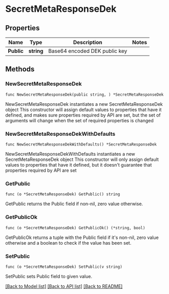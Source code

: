 # SecretMetaResponseDek

## Properties

Name | Type | Description | Notes
------------ | ------------- | ------------- | -------------
**Public** | **string** | Base64 encoded DEK public key | 

## Methods

### NewSecretMetaResponseDek

`func NewSecretMetaResponseDek(public string, ) *SecretMetaResponseDek`

NewSecretMetaResponseDek instantiates a new SecretMetaResponseDek object
This constructor will assign default values to properties that have it defined,
and makes sure properties required by API are set, but the set of arguments
will change when the set of required properties is changed

### NewSecretMetaResponseDekWithDefaults

`func NewSecretMetaResponseDekWithDefaults() *SecretMetaResponseDek`

NewSecretMetaResponseDekWithDefaults instantiates a new SecretMetaResponseDek object
This constructor will only assign default values to properties that have it defined,
but it doesn't guarantee that properties required by API are set

### GetPublic

`func (o *SecretMetaResponseDek) GetPublic() string`

GetPublic returns the Public field if non-nil, zero value otherwise.

### GetPublicOk

`func (o *SecretMetaResponseDek) GetPublicOk() (*string, bool)`

GetPublicOk returns a tuple with the Public field if it's non-nil, zero value otherwise
and a boolean to check if the value has been set.

### SetPublic

`func (o *SecretMetaResponseDek) SetPublic(v string)`

SetPublic sets Public field to given value.



[[Back to Model list]](../README.md#documentation-for-models) [[Back to API list]](../README.md#documentation-for-api-endpoints) [[Back to README]](../README.md)


